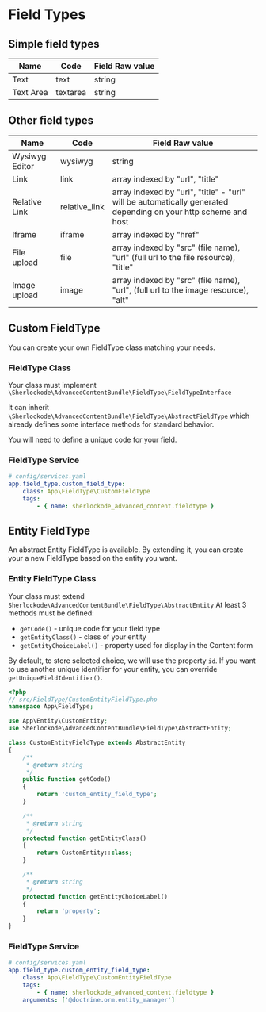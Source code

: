 Field Types
===========

## Simple field types 

| Name | Code | Field Raw value |
| ---- | ---- | ------- |
| Text | text | string |
| Text Area | textarea | string |

## Other field types 

| Name | Code | Field Raw value |
| ---- | ---- | ------- |
| Wysiwyg Editor | wysiwyg | string |
| Link | link | array indexed by "url", "title" |
| Relative Link | relative_link | array indexed by "url", "title" - "url" will be automatically generated depending on your http scheme and host |
| Iframe | iframe | array indexed by "href" |
| File upload | file | array indexed by "src" (file name), "url" (full url to the file resource), "title" |
| Image upload | image | array indexed by "src" (file name), "url", (full url to the image resource), "alt" |

## Custom FieldType

You can create your own FieldType class matching your needs.

### FieldType Class

Your class must implement `\Sherlockode\AdvancedContentBundle\FieldType\FieldTypeInterface`

It can inherit `\Sherlockode\AdvancedContentBundle\FieldType\AbstractFieldType`
which already defines some interface methods for standard behavior.

You will need to define a unique code for your field.


### FieldType Service

```yaml
# config/services.yaml
app.field_type.custom_field_type:
    class: App\FieldType\CustomFieldType
    tags:
        - { name: sherlockode_advanced_content.fieldtype }
```

## Entity FieldType

An abstract Entity FieldType is available. By extending it, you can create your a new FieldType based on the entity you want.

### Entity FieldType Class

Your class must extend `Sherlockode\AdvancedContentBundle\FieldType\AbstractEntity`
At least 3 methods must be defined:
- `getCode()` - unique code for your field type
- `getEntityClass()` - class of your entity
- `getEntityChoiceLabel()` - property used for display in the Content form

By default, to store selected choice, we will use the property `id`. 
If you want to use another unique identifier for your entity, you can override `getUniqueFieldIdentifier()`.

```php
<?php
// src/FieldType/CustomEntityFieldType.php
namespace App\FieldType;

use App\Entity\CustomEntity;
use Sherlockode\AdvancedContentBundle\FieldType\AbstractEntity;

class CustomEntityFieldType extends AbstractEntity
{
    /**
     * @return string
     */
    public function getCode()
    {
        return 'custom_entity_field_type';
    }

    /**
     * @return string
     */
    protected function getEntityClass()
    {
        return CustomEntity::class;
    }

    /**
     * @return string
     */
    protected function getEntityChoiceLabel()
    {
        return 'property';
    }
}
```

### FieldType Service

```yaml
# config/services.yaml
app.field_type.custom_entity_field_type:
    class: App\FieldType\CustomEntityFieldType
    tags:
        - { name: sherlockode_advanced_content.fieldtype }
    arguments: ['@doctrine.orm.entity_manager']
```
